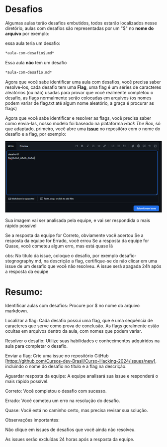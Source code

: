 # Desafios

Algumas aulas terão desafios embutidos, todos estarão localizados nesse diretório, aulas com desafios são representadas por um "$" no **nome do arquivo**
por exemplo:

essa aula teria um desafio:
```md
*aula-com-desafio$.md*
```
Essa aula **não** tem um desafio
```md
*aula-com-desafio.md*
```

Agora que você sabe identificar uma aula com desafios, você precisa saber resolve-los, cada desafio tem uma **Flag**, uma flag é um séries de caracteres aleatórios (ou não) usadas para provar que você realmente completou o desafio, as flags normalmente serão colocadas em arquivos (os nomes podem variar de flag.txt até algum nome aleatório, a graça é procurar as flags)

Agora que você sabe identificar e resolver as flags, você precisa saber como envia-las, nosso modelo foi baseado na plataforma *Hack The Box*, só que adaptado, primeiro, você abre uma [**issue**](https://github.com/Cursos-dev-Brasil/Curso-Hacking-2024/issues/new) no repositóro com o nome do desafio e a flag, por exemplo:

![issue](image.png)

Sua imagem vai ser analisada pela equipe, e vai ser respondida o mais rápido possível

Se a resposta da equipe for Correto, obviamente você acertou
Se a resposta da equipe for Errado, você errou
Se a resposta da equipe for Quase, você cometeu algum erro, mas está quase lá

obs: No titulo da issue, coloque o desafio, por exemplo desafio-stegnography.md, na descrição a flag, certifique-se de não clicar em uma issue de um desafio que você não resolveu. A issue será apagada 24h após a resposta da equipe

# Resumo:

Identificar aulas com desafios: Procure por $ no nome do arquivo markdown.

Localizar a flag: Cada desafio possui uma flag, que é uma sequência de caracteres que serve como prova de conclusão. As flags geralmente estão ocultas em arquivos dentro da aula, com nomes que podem variar.

Resolver o desafio: Utilize suas habilidades e conhecimentos adquiridos na aula para completar o desafio.

Enviar a flag: Crie uma issue no repositório GitHub [https://github.com/Cursos-dev-Brasil/Curso-Hacking-2024/issues/new], incluindo o nome do desafio no título e a flag na descrição.

Aguardar resposta da equipe: A equipe analisará sua issue e responderá o mais rápido possível.

Correto: Você completou o desafio com sucesso.

Errado: Você cometeu um erro na resolução do desafio.

Quase: Você está no caminho certo, mas precisa revisar sua solução.

Observações importantes:

Não clique em issues de desafios que você ainda não resolveu.

As issues serão excluídas 24 horas após a resposta da equipe.